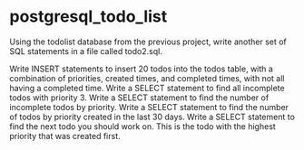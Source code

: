 # postgresql_todo_list

Using the todolist database from the previous project, write another set of SQL statements in a file called todo2.sql.

Write INSERT statements to insert 20 todos into the todos table, with a combination of priorities, created times, and completed times, with not all having a completed time.
Write a SELECT statement to find all incomplete todos with priority 3.
Write a SELECT statement to find the number of incomplete todos by priority.
Write a SELECT statement to find the number of todos by priority created in the last 30 days.
Write a SELECT statement to find the next todo you should work on. This is the todo with the highest priority that was created first.

